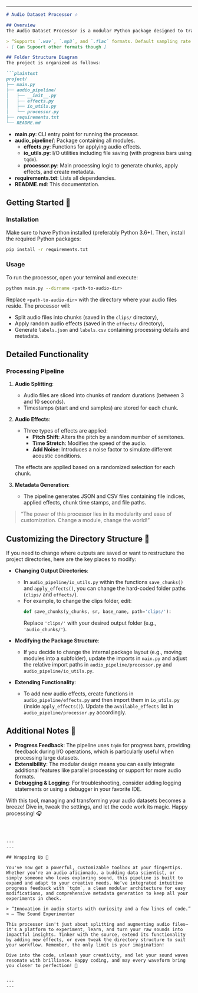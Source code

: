 
---

```markdown
# Audio Dataset Processor 🎶

## Overview
The Audio Dataset Processor is a modular Python package designed to transform your audio files into smaller chunks, apply a set of audio effects (pitch shift, time stretch, and noise addition), and generate comprehensive metadata in JSON and CSV formats. Whether you are a data scientist, sound engineer, or audio enthusiast, this pipeline offers a flexible solution to pre-process your audio datasets with minimal effort. 

> “Supports `.wav`, `.mp3`, and `.flac` formats. Default sampling rate is preserved from original files.”
- [ Can Supoort other formats though ]

## Folder Structure Diagram
The project is organized as follows:

```plaintext
project/
├── main.py
├── audio_pipeline/
│   ├── __init__.py
│   ├── effects.py
│   ├── io_utils.py
│   └── processor.py
├── requirements.txt
└── README.md
```

- **main.py**: CLI entry point for running the processor.
- **audio_pipeline/**: Package containing all modules.
  - **effects.py**: Functions for applying audio effects.
  - **io_utils.py**: I/O utilities including file saving (with progress bars using `tqdm`).
  - **processor.py**: Main processing logic to generate chunks, apply effects, and create metadata.
- **requirements.txt**: Lists all dependencies.
- **README.md**: This documentation.

## Getting Started 🚀

### Installation
Make sure to have Python installed (preferably Python 3.6+). Then, install the required Python packages:

```bash
pip install -r requirements.txt
```

### Usage
To run the processor, open your terminal and execute:

```bash
python main.py --dirname <path-to-audio-dir>
```

Replace `<path-to-audio-dir>` with the directory where your audio files reside. The processor will:
- Split audio files into chunks (saved in the `clips/` directory),
- Apply random audio effects (saved in the `effects/` directory),
- Generate `labels.json` and `labels.csv` containing processing details and metadata.

## Detailed Functionality

### Processing Pipeline
1. **Audio Splitting**:
   - Audio files are sliced into chunks of random durations (between 3 and 10 seconds).
   - Timestamps (start and end samples) are stored for each chunk.

2. **Audio Effects**:
   - Three types of effects are applied:
     - **Pitch Shift**: Alters the pitch by a random number of semitones.
     - **Time Stretch**: Modifies the speed of the audio.
     - **Add Noise**: Introduces a noise factor to simulate different acoustic conditions.
     
   The effects are applied based on a randomized selection for each chunk.

3. **Metadata Generation**:
   - The pipeline generates JSON and CSV files containing file indices, applied effects, chunk time stamps, and file paths.

> “The power of this processor lies in its modularity and ease of customization. Change a module, change the world!”

## Customizing the Directory Structure 🔧

If you need to change where outputs are saved or want to restructure the project directories, here are the key places to modify:

- **Changing Output Directories**:
  - In `audio_pipeline/io_utils.py` within the functions `save_chunks()` and `apply_effects()`, you can change the hard-coded folder paths (`clips/` and `effects/`).
  - For example, to change the clips folder, edit:
    ```python
    def save_chunks(y_chunks, sr, base_name, path='clips/'):
    ```
    Replace `'clips/'` with your desired output folder (e.g., `'audio_chunks/'`).

- **Modifying the Package Structure**:
  - If you decide to change the internal package layout (e.g., moving modules into a subfolder), update the imports in `main.py` and adjust the relative import paths in `audio_pipeline/processor.py` and `audio_pipeline/io_utils.py`.

- **Extending Functionality**:
  - To add new audio effects, create functions in `audio_pipeline/effects.py` and then import them in `io_utils.py` (inside `apply_effects()`). Update the `available_effects` list in `audio_pipeline/processor.py` accordingly.

## Additional Notes 📝

- **Progress Feedback**: The pipeline uses `tqdm` for progress bars, providing feedback during I/O operations, which is particularly useful when processing large datasets.
- **Extensibility**: The modular design means you can easily integrate additional features like parallel processing or support for more audio formats.
- **Debugging & Logging**: For troubleshooting, consider adding logging statements or using a debugger in your favorite IDE.

With this tool, managing and transforming your audio datasets becomes a breeze! Dive in, tweak the settings, and let the code work its magic. Happy processing! 🎧

```



---
---

## Wrapping Up 🎉

You've now got a powerful, customizable toolbox at your fingertips. Whether you're an audio aficionado, a budding data scientist, or simply someone who loves exploring sound, this pipeline is built to expand and adapt to your creative needs. We’ve integrated intuitive progress feedback with `tqdm`, a clean modular architecture for easy modifications, and comprehensive metadata generation to keep all your experiments in check.

> “Innovation in audio starts with curiosity and a few lines of code.”  
> – The Sound Experimenter

This processor isn't just about splitting and augmenting audio files—it's a platform to experiment, learn, and turn your raw sounds into impactful insights. Tinker with the source, extend its functionality by adding new effects, or even tweak the directory structure to suit your workflow. Remember, the only limit is your imagination!

Dive into the code, unleash your creativity, and let your sound waves resonate with brilliance. Happy coding, and may every waveform bring you closer to perfection! 🎵


---
---

```
